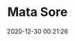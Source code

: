 ---
title: "Mata Sore"
slug: 'mata-sore'
date: 2020-12-30 00:21:26
location: 'Sukoharjo, Jawa Tengah'
description: 'Mata menutup membawa kegelapan'
image: '/assets/images/mahaputera/mata_hari.webp'
categories: nature
artist: 'Mahaputera'
---